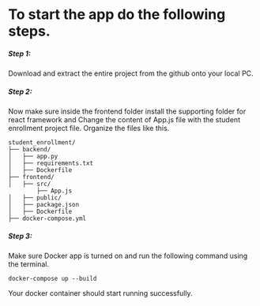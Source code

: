 # To start the app do the following steps.
##### Step 1: 
Download and extract the entire project from the github onto your local PC.

##### Step 2:
Now make sure inside the frontend folder install the supporting folder for react framework and Change the content of App.js file with the student enrollment project file. 
Organize the files like this.

```
student_enrollment/
├── backend/
│   ├── app.py
│   ├── requirements.txt
│   ├── Dockerfile
├── frontend/
│   ├── src/
        ├── App.js
│   ├── public/
│   ├── package.json
│   ├── Dockerfile
├── docker-compose.yml
```
##### Step 3: 
Make sure Docker app is turned on and run the following command using the terminal.
```
docker-compose up --build
```

Your docker container should start running successfully.
